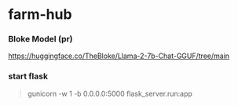 # farm-hub

### Bloke Model (pr)
https://huggingface.co/TheBloke/Llama-2-7b-Chat-GGUF/tree/main

### start flask
> gunicorn -w 1 -b 0.0.0.0:5000 flask_server.run:app